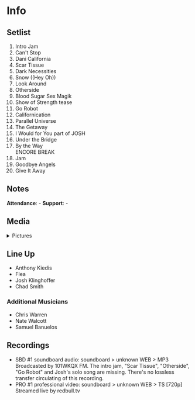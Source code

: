 # Info

## Setlist

1. Intro Jam
2. Can't Stop
3. Dani California
4. Scar Tissue
5. Dark Necessities
6. Snow ((Hey Oh))
7. Look Around
8. Otherside
9. Blood Sugar Sex Magik
10. Show of Strength tease
11. Go Robot
12. Californication
13. Parallel Universe
14. The Getaway
15. I Would for You part of JOSH
16. Under the Bridge
17. By the Way
<br> ENCORE BREAK
18. Jam
19. Goodbye Angels
20. Give It Away

## Notes

**Attendance**: -
**Support**: -

## Media 

<details>
  <summary>Pictures</summary>
  <!--<img alt="Setlist" title="Setlist" src="_.jpg" height="200" />
  <img alt="Clipping" title="Clipping" src="_.jpg" height="200" />
  <img alt="Flyer" title="Flyer" src="_.jpg" height="200" />-->
</details>

## Line Up

* Anthony Kiedis
* Flea
* Josh Klinghoffer
* Chad Smith

### Additional Musicians

* Chris Warren  
* Nate Walcott  
* Samuel Banuelos

## Recordings

* SBD #1 soundboard audio: soundboard > unknown WEB > MP3 Broadcasted by 101WKQX FM. The intro jam, "Scar Tissue", "Otherside", "Go Robot" and Josh's solo song are missing. There's no lossless transfer circulating of this recording.  
* PRO #1 professional video: soundboard > unknown WEB > TS [720p] Streamed live by redbull.tv
